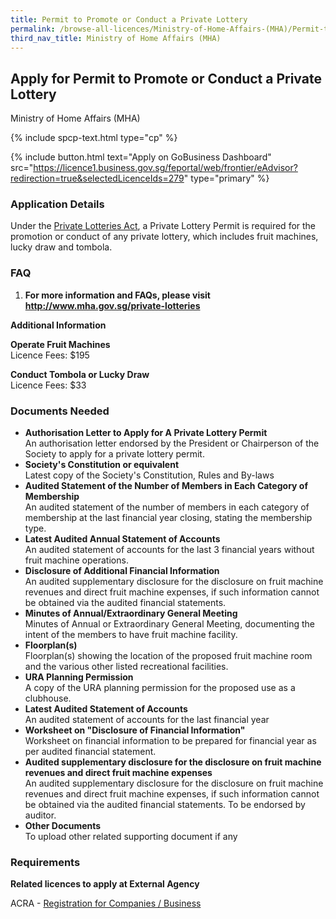 ```yaml
---
title: Permit to Promote or Conduct a Private Lottery
permalink: /browse-all-licences/Ministry-of-Home-Affairs-(MHA)/Permit-to-Promote-or-Conduct-a-Private-Lottery
third_nav_title: Ministry of Home Affairs (MHA)
---
```


## Apply for Permit to Promote or Conduct a Private Lottery

Ministry of Home Affairs (MHA)

{% include spcp-text.html type="cp" %}

{% include button.html text="Apply on GoBusiness Dashboard" src="https://licence1.business.gov.sg/feportal/web/frontier/eAdvisor?redirection=true&selectedLicenceIds=279" type="primary" %}

### Application Details

<p>Under the <a href="https://sso.agc.gov.sg/Act/PLA2011" target="_blank" rel="noopener">Private Lotteries Act</a>, a Private Lottery Permit is required for the promotion or conduct of any private lottery, which includes fruit machines, lucky draw and tombola.</p>
<h3>FAQ</h3>
<ol>
<li><strong>For more information and FAQs, please visit <a href="http://www.mha.gov.sg/private-lotteries" target="_blank" rel="noopener">http://www.mha.gov.sg/private-lotteries</a></strong></li>
</ol>

**Additional Information**

<p><strong>Operate Fruit Machines</strong><br />Licence Fees: $195</p>
<p><strong>Conduct Tombola or Lucky Draw</strong><br />Licence Fees: $33</p>

### Documents Needed

<ul>
<li><strong>Authorisation Letter to Apply for A Private Lottery Permit</strong> <br />An authorisation letter endorsed by the President or Chairperson of the Society to apply for a private lottery permit.</li>
<li><strong>Society's Constitution or equivalent</strong><br />Latest copy of the Society's Constitution, Rules and By-laws</li>
<li><strong>Audited Statement of the Number of Members in Each Category of Membership</strong><br />An audited statement of the number of members in each category of membership at the last financial year closing, stating the membership type.</li>
<li><strong>Latest Audited Annual Statement of Accounts</strong><br />An audited statement of accounts for the last 3 financial years without fruit machine operations.</li>
<li><strong>Disclosure of Additional Financial Information</strong><br />An audited supplementary disclosure for the disclosure on fruit machine revenues and direct fruit machine expenses, if such information cannot be obtained via the audited financial statements.</li>
<li><strong>Minutes of Annual/Extraordinary General Meeting</strong><br />Minutes of Annual or Extraordinary General Meeting, documenting the intent of the members to have fruit machine facility.</li>
<li><strong>Floorplan(s)</strong><br />Floorplan(s) showing the location of the proposed fruit machine room and the various other listed recreational facilities.</li>
<li><strong>URA Planning Permission</strong><br />A copy of the URA planning permission for the proposed use as a clubhouse.</li>
<li><strong>Latest Audited Statement of Accounts</strong><br />An audited statement of accounts for the last financial year</li>
<li><strong>Worksheet on "Disclosure of Financial Information"</strong><br />Worksheet on financial information to be prepared for financial year as per audited financial statement.</li>
<li><strong>Audited supplementary disclosure for the disclosure on fruit machine revenues and direct fruit machine expenses</strong><br />An audited supplementary disclosure for the disclosure on fruit machine revenues and direct fruit machine expenses, if such information cannot be obtained via the audited financial statements. To be endorsed by auditor.</li>
<li><strong>Other Documents</strong><br />To upload other related supporting document if any</li>
</ul>

### Requirements

<p><strong>Related licences to apply at External Agency</strong></p>
<p>ACRA - <a href="https://www.acra.gov.sg/Home/" target="_blank" rel="noopener">Registration for Companies / Business</a></p>

